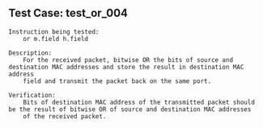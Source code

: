 Test Case: test_or_004
-----------------------

    Instruction being tested:
        or m.field h.field

    Description:
        For the received packet, bitwise OR the bits of source and destination MAC addresses and store the result in destination MAC address
        field and transmit the packet back on the same port.

    Verification:
        Bits of destination MAC address of the transmitted packet should be the result of bitwise OR of source and destination MAC addresses
        of the received packet.
